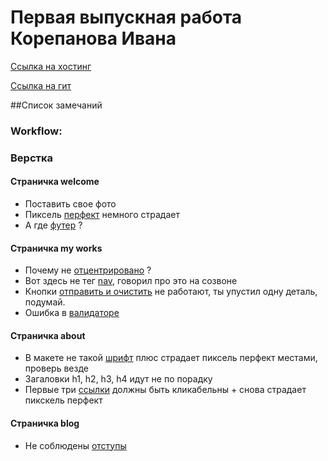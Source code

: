 # Первая выпускная работа Корепанова Ивана
[Ссылка на хостинг](http://www.androshchuk.me.ht/index.html)
 
[Ссылка на гит](https://github.com/AndroshchukSerhii/Portfolio/commits/master)

##Список замечаний
 
### Workflow:
 
### Верстка
#### Страничка welcome
* Поставить свое фото
* Пиксель [перфект](https://yadi.sk/i/uHpUSumiwAvER) немного страдает
* А где [футер](https://yadi.sk/i/0hKd3UK3wAvZe ) ?

#### Страничка my works
* Почему не [отцентрировано](https://yadi.sk/i/1YbZGfDZwAvhd) ?
* Вот здесь не тег [nav](https://yadi.sk/i/ol0fb8fGwAwAi), говорил про это на созвоне
* Кнопки [отправить и очистить](https://yadi.sk/i/LnSduPj2wAyua) не работают, ты упустил
  одну деталь, подумай.
* Ошибка в [валидаторе](https://validator.w3.org/nu/?doc=http%3A%2F%2Fwww.androshchuk.me.ht%2Fworks.html)  

#### Страничка about
* В макете не такой [шрифт](https://yadi.sk/i/F-BZQwPCwAzTv) плюс страдает пиксель перфект местами, проверь везде
* Загаловки h1, h2, h3, h4 идут не по порадку
* Первые три [ссылки](https://yadi.sk/i/243N9ZEDwAznH) должны быть кликабельны + снова страдает пикскель перфект

#### Страничка blog
* Не соблюдены [отступы](https://yadi.sk/i/dVGPNkzdwB2Mr)
